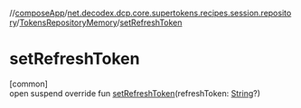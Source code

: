 //[composeApp](../../../index.md)/[net.decodex.dcp.core.supertokens.recipes.session.repository](../index.md)/[TokensRepositoryMemory](index.md)/[setRefreshToken](set-refresh-token.md)

# setRefreshToken

[common]\
open suspend override fun [setRefreshToken](set-refresh-token.md)(refreshToken: [String](https://kotlinlang.org/api/latest/jvm/stdlib/kotlin/-string/index.html)?)
